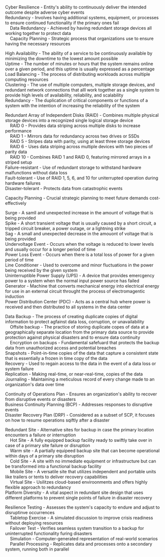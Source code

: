 Cyber Resilience - Entity's ability to continuously deliver the intended outcome despite adverse cyber events  
Redundancy - Involves having additional systems, equipment, or processes to ensure continued functionality if the primary ones fail  
&nbsp;&nbsp;&nbsp;&nbsp;Data Redundancy - Achieved by having redundant storage devices all working together to protect data  
&nbsp;&nbsp;&nbsp;&nbsp;Capacity Planning - Strategic process that organizations use to ensure having the necessary resources  

High Availability - The ability of a service to be continuously available by minimizing the downtime to the lowest amount possible  
Uptime - The number of minutes or hours that the system remains online over a given period, and this uptime is usually expressed as a percentage  
Load Balancing - The process of distributing workloads across multiple computing resources  
Clustering - The use of multiple computers, multiple storage devices, and redundant network connections that alll work together as a single system to provide high levels of availability, reliability, and scalability  
Redundancy - The duplication of critical components or functions of a system with the intention of increasing the reliability of the system  

Redundant Array of Independent Disks (RAID) - Combines multiple physical storage devices into a recognized single logical storage device  
&nbsp;&nbsp;&nbsp;&nbsp;RAID 0 - Provides data striping across multiple disks to increase performance  
&nbsp;&nbsp;&nbsp;&nbsp;RAID 1 - Mirrors data for redundancy across two drives or SSDs  
&nbsp;&nbsp;&nbsp;&nbsp;RAID 5 - Stripes data with parity, using at least three storage devices  
&nbsp;&nbsp;&nbsp;&nbsp;RAID 6 - Uses data striping across multiple devices with two pieces of parity data  
&nbsp;&nbsp;&nbsp;&nbsp;RAID 10 - Combines RAID 1 and RAID 0, featuring mirrored arrays in a striped setup  
Failure-resistant - Use of redundant storage to withstand hardware malfunctions without data loss  
Fault-tolerant - Use of RAID 1, 5, 6, and 10 for uniterrupted operation during hardware failures  
Disaster-tolerant - Protects data from catastrophic events  

Capacity Planning - Crucial strategic planning to meet future demands cost-effectively  

Surge - A samll and unexpected increase in the amount of voltage that is being provided  
Spike - A short transient voltage that is usually caused by a short circuit, a tripped circuit breaker, a power outage, or a lightning strike  
Sag - A small and unexpected decrease in the amouont of voltage that is being provided  
Undervoltage Event - Occurs when the voltage is reduced to lower levels and usually occur for a longer period of time  
Power Loss Event - Occurs when there is a total loss of power for a given period of time  
Line Conditioner - Used to overcome and minor fluctuations in the power being received by the given system  
Uninterruptible Power Supply (UPS) - A device that provides emercgency power to a system when the normal input power source has failed  
Generator - Machine that converts mechanical energy into electrical energy for use in an external circuit throught the process of electromagentic induction  
Power Distribution Center (PDC) - Acts as a central hub where power is received and then distributed to all systems in the data center  

Data Backup - The process of creating duplicate copies of digital information to protect agfainst data loss, corruption, or unavailability  
&nbsp;&nbsp;&nbsp;&nbsp;Offsite backup - The practice of storing duplicate copes of data at a geographically separate location from the primary data source to provide protection against physical disasters and to ensure data continuity  
&nbsp;&nbsp;&nbsp;&nbsp;Encryption on backups - Fundamental safefuard that protects the backup data from unauthorized access and potential breaches  
Snapshots - Point-in-time copies of the data that capture a consistent state that is essentially a frozen in time copy of the data   
Recovery - Used to regain access to the data in the event of a data loss or system failure  
Replication - Making real-time, or near-real-time, copies of the data  
Journaling - Maintaining a meticulous record of every change made to an organization's data over time  

Continuity of Operations Plan - Ensures an organization's ability to recover from disruptive events or disasters  
Business Continuity Planning (BCP) - Addresses responses to disruptive events  
Disaster Recovery Plan (DRP) - Considered as a subset of SCP, it focuses on how to resume operations sqiftly after a disaster  

Redundant Site - Alternative sites for backup in case the primary location encounters a failure or interruption  
&nbsp;&nbsp;&nbsp;&nbsp;Hot Site - A fully equipped backup facility ready to swiftly take over in case of a primary site failure or disruption  
&nbsp;&nbsp;&nbsp;&nbsp;Warm site - A partially equipeed backup site that can become operational within days of a primary site disruption  
&nbsp;&nbsp;&nbsp;&nbsp;Cold Site - A site with no immediate equipment or infrastructure but can be transformed into a functional backup facility  
&nbsp;&nbsp;&nbsp;&nbsp;Mobile Site - A versatile site that utilizes independent and portable units like trailers or tents to deliver recovery capabilities  
&nbsp;&nbsp;&nbsp;&nbsp;Virtual Site - Usilitzes cloud-based enviroonments and offers highly flexible approach to redundancy  
Platform Diversity - A vital aspect in redundant site design that uses different platforms to prevent single points of failure in disaster recovery  

Resilience Testing - Assesses the system's capacity to endure and adjust to disruptinve occurrences  
&nbsp;&nbsp;&nbsp;&nbsp;Tabletop Exercise - A simulated discussion to improve crisis readiness without deploying resources  
&nbsp;&nbsp;&nbsp;&nbsp;Failover Test - Verifies seamless system transition to a backup for uninterrupted functionality furing disasters  
&nbsp;&nbsp;&nbsp;&nbsp;Simulation - Computer-generated representation of real-world scenarios  
&nbsp;&nbsp;&nbsp;&nbsp;Parallel Processing - Replicates data and processes onto a secondary system, running both in parallel  
